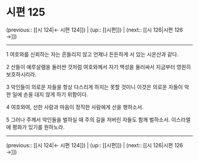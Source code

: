 # 시편 125

(previous:: [[시 124|← 시편 124]]) | (up:: [[시편]]) | (next:: [[시 126|시편 126 →]])

***




1 
여호와를 신뢰하는 자는 흔들리지 않고 언제나 든든하게 서 있는 시온산과 같다. 



2 
산들이 예루살렘을 둘러싼 것처럼 여호와께서 자기 백성을 둘러싸서 지금부터 영원히 보호하시리라. 



3 
악인들이 의로운 자들을 항상 다스리게 하지는 못할 것이니 이것은 의로운 자들이 악한 일에 손을 대지 않게 하기 위함이다. 



4 
여호와여, 선한 사람과 마음이 정직한 사람에게 선을 행하소서. 



5 
그러나 주께서 악인들을 벌하실 때 주의 길을 저버린 자들도 함께 벌하소서. 이스라엘에 평화가 있기를 원하노라.

***

(previous:: [[시 124|← 시편 124]]) | (up:: [[시편]]) | (next:: [[시 126|시편 126 →]])
